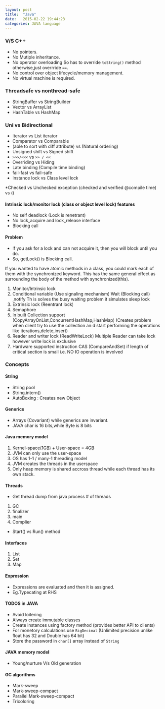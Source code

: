 ```yaml
---
layout: post
title:  "Java"
date:   2015-02-22 19:44:23
categories: JAVA language
---
```


### V/S C++
* No pointers.
* No Mutiple inheritance.
* No operator overloading So has to override `toString()` method otherwise,just overrride `==`.
* No control over object lifecycle/memory management.
* No virtual machine is required.

### Threadsafe vs nonthread-safe
* StringBuffer vs StringBuilder
* Vector vs ArrayList
* HashTable vs HashMap

### Uni vs Bidirectional
* Iterator vs List iterator
* Comparator vs Comparable
* (able to sort with diff attribute) vs (Natural ordering)
* Unsigned shift vs Signed shift
* `>>>/<<<`     vs  `>> / <<`
* Overriding vs Hiding
* Late binding  (Compile time binding)
* fail-fast vs fail-safe
* Instance lock vs Class level lock

*Checked vs Unchecked exception
(checked and verified @compile time) vs ()

#### Intrinsic lock/monitor lock (class or object level lock) features
* No self deadlock (Lock is renetrant)
* No lock_acquire and lock_release interface
* Blocking call


#### Problem
 * If you ask for a lock and can not acquire it, then you will block until you do. 
 * So, getLock() is Blocking call.
    
If you wanted to have atomic methods in a class, you could
mark each of them with the synchronized keyword.
This has the same general effect as surrounding the body
of the method with synchronized(this).

1. Monitor/Intrinsic lock
2. Conditional variable (Use signaling mechanism) Wait (Blocking call) ,notify 
Th is solves the busy waiting problem it simulates sleep lock
3. Extrinsic lock (Reentrant lock)
4. Semaphore 
5. In built Collection support (CopyArrayOnList,ConcurrentHashMap,HashMap) 
(Creates problem when client try to use the collection 
an d start performing the operations like iterations,delete,insert)
6. Reader and writer lock (ReadWriteLock)
Multiple Reader can take lock however write lock is exclusive
7. Hardware supported instruction CAS (CompareAndSet) 
if length of critical section is small i.e. NO IO operation is involved


### Concepts

#### String
* String pool
* String.intern()
* AutoBoxing : Creates new Object

#### Generics
* Arrays (Covariant) while generics are invariant.
* JAVA char is 16 bits,while Byte is 8 bits

#### Java memory model
1. Kernel-space(1GB) + User-space = 4GB
2. JVM can only use the user-space
3. OS has 1-1 / many-1 threading model
4. JVM creates the threads in the userspace
5. Only heap memory is shared accross thread while each thread has its own stack.


#### Threads

* Get thread dump from java process # of threads
1. GC
2. finalizer
3. main
4. Complier

*  Start() vs Run() method


#### Interfaces 
1. List
2. Set
3. Map

#### Expression
* Expressions are evaluated and then it is assigned.
* Eg.Typecating at RHS


#### TODOS in JAVA
* Avoid loitering 
* Always create immutable classes
* Create instances using factory method (provides better API to clients)
* For monetory calculations use `BigDecimal` (Unlimited precision unlike float has 32 and Double has 64 bit)
* Store the password in `char[]` array instead of `String`

#### JAVA memory model
*  Young/nurture V/s Old generation


#### GC algorithms
* Mark-sweep
* Mark-sweep-compact
* Parallel Mark-sweep-compact
* Tricoloring


